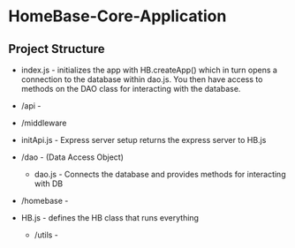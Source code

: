 # HomeBase-Core-Application

## Project Structure

- index.js - initializes the app with HB.createApp() which in turn opens a connection to the database within dao.js. You then have access to methods on the DAO class for interacting with the database.
- /api -
- /middleware
- initApi.js - Express server setup returns the express server to HB.js
- /dao - (Data Access Object)
  - dao.js - Connects the database and provides methods for interacting with DB
- /homebase -

- HB.js -
  defines the HB class that runs everything
  - /utils -
